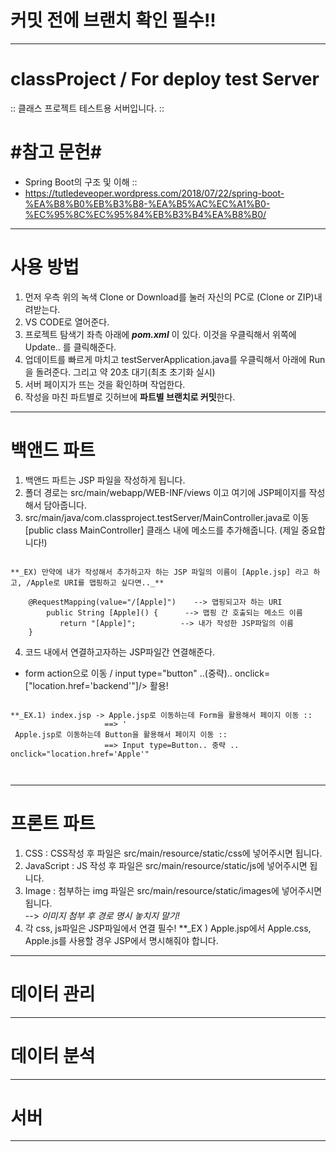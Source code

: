 <h1> 커밋 전에 브랜치 확인 필수!! </h1>
<hr> 
<h1> classProject / For deploy test Server  </h1>
:: 클래스 프로젝트 테스트용 서버입니다. ::  



# #참고 문헌# #
- Spring Boot의 구조 및 이해 ::  
- https://tutledeveoper.wordpress.com/2018/07/22/spring-boot-%EA%B8%B0%EB%B3%B8-%EA%B5%AC%EC%A1%B0-%EC%95%8C%EC%95%84%EB%B3%B4%EA%B8%B0/

<hr>


# 사용 방법 #  
1. 먼저 우측 위의 녹색 Clone or Download를 눌러 자신의 PC로 (Clone or ZIP)내려받는다.  
2. VS CODE로 열어준다.  
3. 프로젝트 탐색기 좌측 아래에 **_pom.xml_** 이 있다. 이것을 우클릭해서 위쪽에 Update.. 를 클릭해준다.  
4. 업데이트를 빠르게 마치고 testServerApplication.java를 우클릭해서 아래에 Run을 돌려준다. 그리고 약 20초 대기(최초 초기화 실시)  
5. 서버 페이지가 뜨는 것을 확인하며 작업한다.  
6. 작성을 마친 파트별로 깃허브에 **파트별 브랜치로 커밋**한다.   


<hr>

# 백앤드 파트 #  
1. 백앤드 파트는 JSP 파일을 작성하게 됩니다.  
2. 폴더 경로는 src/main/webapp/WEB-INF/views 이고 여기에 JSP페이지를 작성해서 담아줍니다.  
3. src/main/java/com.classproject.testServer/MainController.java로 이동  
   [public class MainController] 클래스 내에 메소드를 추가해줍니다. (제일 중요합니다!)  
   
 <pre><code>
**_EX) 만약에 내가 작성해서 추가하고자 하는 JSP 파일의 이름이 [Apple.jsp] 라고 하고, /Apple로 URI를 맵핑하고 싶다면.._**   
      
    @RequestMapping(value="/[Apple]")    --> 맵핑되고자 하는 URI   
        public String [Apple]() {      --> 맵핑 간 호출되는 메소드 이름  
           return "[Apple]";          --> 내가 작성한 JSP파일의 이름  
    }  </code></pre>
    
4. 코드 내에서 연결하고자하는 JSP파일간 연결해준다.  
  - form action으로 이동 / input type="button" ..(중략).. onclick=["location.href='backend'"]/> 활용! 
  <pre><code>
**_EX.1) index.jsp -> Apple.jsp로 이동하는데 Form을 활용해서 페이지 이동 ::  
                     ==> '<form action = Apple.jsp..' 중략  
                        
**_EX.2) index.jps -> Apple.jsp로 이동하는데 Button을 활용해서 페이지 이동 ::  
                     ==> Input type=Button.. 중략 .. onclick="location.href='Apple'"  
                        </code></pre>
                    
<hr>

# 프론트 파트 #  
1. CSS : CSS작성 후 파일은 src/main/resource/static/css에 넣어주시면 됩니다.  
2. JavaScript : JS 작성 후 파일은 src/main/resource/static/js에 넣어주시면 됩니다.  
3. Image : 첨부하는 img 파일은 src/main/resource/static/images에 넣어주시면 됩니다.  
  --> _이미지 첨부 후 경로 명시 놓치지 말기!_   
4. 각 css, js파일은 JSP파일에서 연결 필수! 
  **_EX ) Apple.jsp에서 Apple.css, Apple.js를 사용할 경우 JSP에서 명시해줘야 합니다.
  
  
<hr>

# 데이터 관리 #  

<hr>

# 데이터 분석 #  

<hr>

# 서버 #  

<hr>
